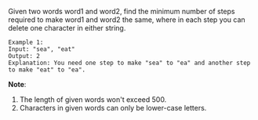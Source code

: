 Given two words word1 and word2, find the minimum number of steps required to make word1 and word2 the same, where in each step you can delete one character in either string.

    Example 1:
    Input: "sea", "eat"
    Output: 2
    Explanation: You need one step to make "sea" to "ea" and another step to make "eat" to "ea".

**Note**:
1. The length of given words won't exceed 500.
2. Characters in given words can only be lower-case letters.